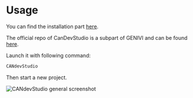 # Usage

You can find the installation part
[here](http://docs.automotivelinux.org/master/docs/devguides/en/dev/reference/host-configuration/docs/5_Candevstudio.html).

The official repo of CanDevStudio is a subpart of GENIVI and can be found
[here](https://github.com/GENIVI/CANdevStudio/).

Launch it with following command:

```bash
CANdevStudio
```

Then start a new project.

![CANdevStudio general screenshot](pictures/CANdevStudio.png)
